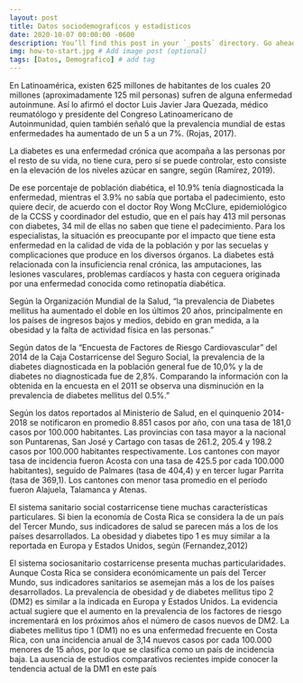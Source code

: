 ```yaml
---
layout: post
title: Datos sociodemograficos y estadisticos
date: 2020-10-07 00:00:00 -0600
description: You’ll find this post in your `_posts` directory. Go ahead and edit it and re-build the site to see your changes. # Add post description (optional)
img: how-to-start.jpg # Add image post (optional)
tags: [Datos, Demografico] # add tag
---
```

En Latinoamérica, existen 625 millones de habitantes de los cuales 20 millones (aproximadamente 125 mil personas) sufren de alguna enfermedad autoinmune. Así lo afirmó el doctor Luis Javier Jara Quezada, médico reumatólogo y  presidente del Congreso Latinoamericano de Autoinmunidad, quien también señaló que la prevalencia mundial de estas enfermedades ha aumentado de un 5 a un 7%. (Rojas, 2017). 

La diabetes es una enfermedad crónica que acompaña a las personas por el resto de su vida, no tiene cura, pero sí se puede controlar, esto consiste en la elevación de los niveles azúcar en sangre, según (Ramírez, 2019). 

De ese porcentaje de población diabética, el 10.9% tenía diagnosticada la enfermedad, mientras el 3.9% no sabía que portaba el padecimiento, esto quiere decir, de acuerdo con el doctor Roy Wong McClure, epidemiológico de la CCSS y coordinador del estudio, que en el país hay 413 mil personas con diabetes, 34 mil de ellas no saben que tiene el padecimiento. Para los especialistas, la situación es preocupante por el impacto que tiene esta enfermedad en la calidad de vida de la población y por las secuelas y complicaciones que produce en los diversos órganos. La diabetes está relacionada con la insuficiencia renal crónica, las amputaciones, las lesiones vasculares, problemas cardíacos y hasta con ceguera originada por una enfermedad conocida como retinopatía diabética.

Según la Organización Mundial de la Salud, “la prevalencia de Diabetes mellitus ha aumentado el doble en los últimos 20 años, principalmente en los países de ingresos bajos y medios, debido en gran medida, a la obesidad y la falta de actividad física en las personas.”

Según datos de la “Encuesta de Factores de Riesgo Cardiovascular” del 2014 de la Caja Costarricense del Seguro Social, la prevalencia de la diabetes diagnosticada en la población general fue de 10,0% y la de diabetes no diagnosticada fue de 2,8%. Comparando la información con la obtenida en la encuesta en el 2011 se observa una disminución en la prevalencia de diabetes mellitus del 0.5%.”

Según los datos reportados al Ministerio de Salud, en el quinquenio 2014-2018 se notificaron en promedio 8.851 casos por año, con una tasa de 181,0 casos por 100.000 habitantes. Las provincias con tasa mayor a la nacional son Puntarenas, San José y Cartago con tasas de 261.2, 205.4 y 198.2 casos por 100.000 habitantes respectivamente. Los cantones con mayor tasa de incidencia fueron Acosta con una tasa de 425.5 por cada 100.000 habitantes), seguido de Palmares (tasa de 404,4) y en tercer lugar Parrita (tasa de 369,1). Los cantones con menor tasa promedio en el período fueron Alajuela, Talamanca y Atenas. 

El sistema sanitario social costarricense tiene muchas características particulares. Si bien la economía de Costa Rica se considera la de un país del Tercer Mundo, sus indicadores de salud se parecen más a los de los países desarrollados. La obesidad y diabetes tipo 1 es muy similar a la reportada en Europa y Estados Unidos, según (Fernandez,2012)

El sistema sociosanitario costarricense presenta muchas particularidades. Aunque Costa Rica se considera económicamente un país del Tercer Mundo, sus indicadores sanitarios se asemejan más a los de los países desarrollados. La prevalencia de obesidad y de diabetes mellitus tipo 2 (DM2) es similar a la indicada en Europa y Estados Unidos. La evidencia actual sugiere que el aumento en la prevalencia de los factores de riesgo incrementará en los próximos años el número de casos nuevos de DM2. La diabetes mellitus tipo 1 (DM1) no es una enfermedad frecuente en Costa Rica, con una incidencia anual de 3,14 nuevos casos por cada 100.000 menores de 15 años, por lo que se clasifica como un país de incidencia baja. La ausencia de estudios comparativos recientes impide conocer la tendencia actual de la DM1 en este país
